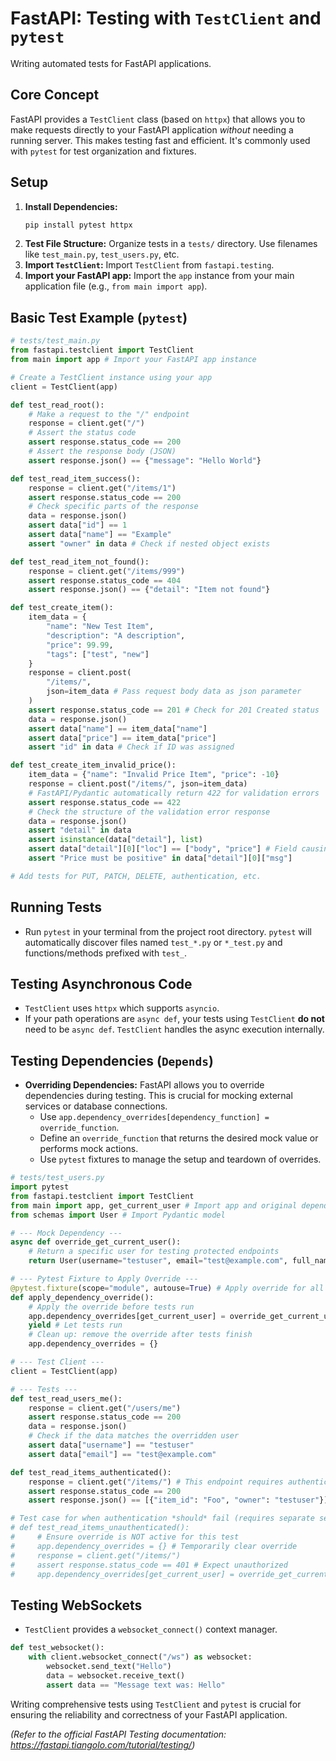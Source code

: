 # FastAPI: Testing with `TestClient` and `pytest`

Writing automated tests for FastAPI applications.

## Core Concept

FastAPI provides a `TestClient` class (based on `httpx`) that allows you to make requests directly to your FastAPI application *without* needing a running server. This makes testing fast and efficient. It's commonly used with `pytest` for test organization and fixtures.

## Setup

1.  **Install Dependencies:**
    ```bash
    pip install pytest httpx
    ```
2.  **Test File Structure:** Organize tests in a `tests/` directory. Use filenames like `test_main.py`, `test_users.py`, etc.
3.  **Import `TestClient`:** Import `TestClient` from `fastapi.testing`.
4.  **Import your FastAPI app:** Import the `app` instance from your main application file (e.g., `from main import app`).

## Basic Test Example (`pytest`)

```python
# tests/test_main.py
from fastapi.testclient import TestClient
from main import app # Import your FastAPI app instance

# Create a TestClient instance using your app
client = TestClient(app)

def test_read_root():
    # Make a request to the "/" endpoint
    response = client.get("/")
    # Assert the status code
    assert response.status_code == 200
    # Assert the response body (JSON)
    assert response.json() == {"message": "Hello World"}

def test_read_item_success():
    response = client.get("/items/1")
    assert response.status_code == 200
    # Check specific parts of the response
    data = response.json()
    assert data["id"] == 1
    assert data["name"] == "Example"
    assert "owner" in data # Check if nested object exists

def test_read_item_not_found():
    response = client.get("/items/999")
    assert response.status_code == 404
    assert response.json() == {"detail": "Item not found"}

def test_create_item():
    item_data = {
        "name": "New Test Item",
        "description": "A description",
        "price": 99.99,
        "tags": ["test", "new"]
    }
    response = client.post(
        "/items/",
        json=item_data # Pass request body data as json parameter
    )
    assert response.status_code == 201 # Check for 201 Created status
    data = response.json()
    assert data["name"] == item_data["name"]
    assert data["price"] == item_data["price"]
    assert "id" in data # Check if ID was assigned

def test_create_item_invalid_price():
    item_data = {"name": "Invalid Price Item", "price": -10}
    response = client.post("/items/", json=item_data)
    # FastAPI/Pydantic automatically return 422 for validation errors
    assert response.status_code == 422
    # Check the structure of the validation error response
    data = response.json()
    assert "detail" in data
    assert isinstance(data["detail"], list)
    assert data["detail"][0]["loc"] == ["body", "price"] # Field causing the error
    assert "Price must be positive" in data["detail"][0]["msg"]

# Add tests for PUT, PATCH, DELETE, authentication, etc.
```

## Running Tests

*   Run `pytest` in your terminal from the project root directory. `pytest` will automatically discover files named `test_*.py` or `*_test.py` and functions/methods prefixed with `test_`.

## Testing Asynchronous Code

*   `TestClient` uses `httpx` which supports `asyncio`.
*   If your path operations are `async def`, your tests using `TestClient` **do not** need to be `async def`. `TestClient` handles the async execution internally.

## Testing Dependencies (`Depends`)

*   **Overriding Dependencies:** FastAPI allows you to override dependencies during testing. This is crucial for mocking external services or database connections.
    *   Use `app.dependency_overrides[dependency_function] = override_function`.
    *   Define an `override_function` that returns the desired mock value or performs mock actions.
    *   Use `pytest` fixtures to manage the setup and teardown of overrides.

```python
# tests/test_users.py
import pytest
from fastapi.testclient import TestClient
from main import app, get_current_user # Import app and original dependency
from schemas import User # Import Pydantic model

# --- Mock Dependency ---
async def override_get_current_user():
    # Return a specific user for testing protected endpoints
    return User(username="testuser", email="test@example.com", full_name="Test User", disabled=False)

# --- Pytest Fixture to Apply Override ---
@pytest.fixture(scope="module", autouse=True) # Apply override for all tests in this module
def apply_dependency_override():
    # Apply the override before tests run
    app.dependency_overrides[get_current_user] = override_get_current_user
    yield # Let tests run
    # Clean up: remove the override after tests finish
    app.dependency_overrides = {}

# --- Test Client ---
client = TestClient(app)

# --- Tests ---
def test_read_users_me():
    response = client.get("/users/me")
    assert response.status_code == 200
    data = response.json()
    # Check if the data matches the overridden user
    assert data["username"] == "testuser"
    assert data["email"] == "test@example.com"

def test_read_items_authenticated():
    response = client.get("/items/") # This endpoint requires authentication
    assert response.status_code == 200
    assert response.json() == [{"item_id": "Foo", "owner": "testuser"}]

# Test case for when authentication *should* fail (requires separate setup/teardown or different test module)
# def test_read_items_unauthenticated():
#     # Ensure override is NOT active for this test
#     app.dependency_overrides = {} # Temporarily clear override
#     response = client.get("/items/")
#     assert response.status_code == 401 # Expect unauthorized
#     app.dependency_overrides[get_current_user] = override_get_current_user # Restore for other tests if needed
```

## Testing WebSockets

*   `TestClient` provides a `websocket_connect()` context manager.

```python
def test_websocket():
    with client.websocket_connect("/ws") as websocket:
        websocket.send_text("Hello")
        data = websocket.receive_text()
        assert data == "Message text was: Hello"
```

Writing comprehensive tests using `TestClient` and `pytest` is crucial for ensuring the reliability and correctness of your FastAPI application.

*(Refer to the official FastAPI Testing documentation: https://fastapi.tiangolo.com/tutorial/testing/)*